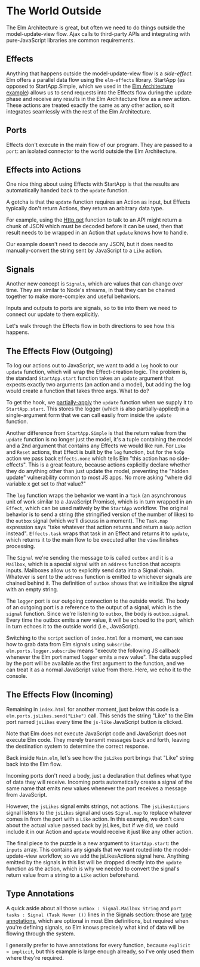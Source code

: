 # The World Outside

The Elm Architecture is great, but often we need to do things outside the model-update-view flow. Ajax calls to third-party APIs and integrating with pure-JavaScript libraries are common requirements.

## Effects

Anything that happens outside the model-update-view flow is a *side-effect*. Elm offers a parallel data flow using the `elm-effects` library. StartApp (as opposed to StartApp.Simple, which we used in the [Elm Architecture example](../2_the_elm_architecture)) allows us to send requests into the Effects flow during the update phase and receive any results in the Elm Architecture flow as a new action. These actions are treated exactly the same as any other action, so it integrates seamlessly with the rest of the Elm Architecture.

## Ports

Effects don't execute in the main flow of our program. They are passed to a `port`: an isolated connector to the world outside the Elm Architecture.

## Effects into Actions

One nice thing about using Effects with StartApp is that the results are automatically handed back to the `update` function.

A gotcha is that the `update` function requires an Action as input, but Effects typically don't return Actions, they return an arbitrary data type.

For example, using the [Http.get](https://github.com/evancz/elm-http) function to talk to an API might return a chunk of JSON which must be decoded before it can be used, then that result needs to be wrapped in an Action that `update` knows how to handle.

Our example doesn't need to decode any JSON, but it does need to manually-convert the string sent by JavaScript to a `Like` action.

## Signals

Another new concept is `Signals`, which are values that can change over time. They are similar to Node's streams, in that they can be chained together to make more-complex and useful behaviors.

Inputs and outputs to ports are signals, so to tie into them we need to connect our update to them explicitly.

Let's walk through the Effects flow in both directions to see how this happens.

## The Effects Flow (Outgoing)

To log our actions out to JavaScript, we want to add a `log` hook to our `update` function, which will wrap the Effect-creation logic. The problem is, the standard `StartApp.start` function takes an `update` argument that expects exactly two arguments (an action and a model), but adding the log would create a function that takes three args. What to do?

To get the hook, we [partially-apply](https://en.wikipedia.org/wiki/Partial_application) the `update` function when we supply it to `StartApp.start`. This stores the logger (which is also partially-applied) in a single-argument form that we can call easily from inside the `update` function.

Another difference from `StartApp.Simple` is that the return value from the `update` function is no longer just the model, it's a tuple containing the model and a 2nd argument that contains any Effects we would like run. For `Like` and `Reset` actions, that Effect is built by the `log` function, but for the `NoOp` action we pass back `Effects.none` which tells Elm "this action has no side-effects". This is a great feature, because actions explicitly declare whether they do anything other than just update the model, preventing the "hidden update" vulnerability common to most JS apps. No more asking "where did variable x get set to *that* value?"

The `log` function wraps the behavior we want in a `Task` (an asynchronous unit of work similar to a JavaScript Promise), which is in turn wrapped in an `Effect`, which can be used natively by the `StartApp` workflow. The original behavior is to send a string (the stringified version of the number of likes) to the `outbox` signal (which we'll discuss in a moment). The `Task.map` expression says "take whatever that action returns and return a `NoOp` action instead". `Effects.task` wraps that task in an Effect and returns it to `update`, which returns it to the main flow to be executed after the `view` finishes processing.

The `Signal` we're sending the message to is called `outbox` and it is a `Mailbox`, which is a special signal with an `address` function that accepts inputs. Mailboxes allow us to explicitly send data into a Signal chain. Whatever is sent to the `address` function is emitted to whichever signals are chained behind it. The definition of `outbox` shows that we initialize the signal with an empty string.

The `logger` port is our outgoing connection to the outside world. The body of an outgoing port is a reference to the output of a signal, which is the `signal` function. Since we're listening to `outbox`, the body is `outbox.signal`. Every time the outbox emits a new value, it will be echoed to the port, which in turn echoes it to the outside world (i.e., JavaScript).

Switching to the `script` section of `index.html` for a moment, we can see how to grab data from Elm signals using `subscribe`. `elm.ports.logger.subscribe` means "execute the following JS callback whenever the Elm port named `logger` emits a new value". The data supplied by the port will be available as the first argument to the function, and we can treat it as a normal JavaScript value from there. Here, we echo it to the console.

## The Effects Flow (Incoming)

Remaining in `index.html` for another moment, just below this code is a `elm.ports.jsLikes.send("Like")` call. This sends the string "Like" to the Elm port named `jsLikes` every time the `js-like` JavaScript button is clicked.

Note that Elm does not execute JavaScript code and JavaScript does not execute Elm code. They merely transmit messages back and forth, leaving the destination system to determine the correct response.

Back inside `Main.elm`, let's see how the `jsLikes` port brings that "Like" string back into the Elm flow. 

Incoming ports don't need a body, just a declaration that defines what type of data they will receive. Incoming ports automatically create a signal of the same name that emits new values whenever the port receives a message from JavaScript.

However, the `jsLikes` signal emits strings, not actions. The `jsLikesActions` signal listens to the `jsLikes` signal and uses `Signal.map` to replace whatever comes in from the port with a `Like` action. In this example, we don't care about the actual value passed back by jsLikes, but if we did, we could include it in our Action and `update` would receive it just like any other action.

The final piece to the puzzle is a new argument to `StartApp.start`: the `inputs` array. This contains any signals that we want routed into the model-update-view workflow, so we add the jsLikesActions signal here. Anything emitted by the signals in this list will be dropped directly into the `update` function as the action, which is why we needed to convert the signal's return value from a string to a `Like` action beforehand.

## Type Annotations

A quick aside about all those `outbox : Signal.Mailbox String` and `port tasks : Signal (Task Never ())` lines in the Signals section: those are [type annotations](http://www.cultivatehq.com/posts/phoenix-elm-5/), which are optional in most Elm definitions, but required when you're defining signals, so Elm knows precisely what kind of data will be flowing through the system.

I generally prefer to have annotations for every function, because `explicit > implicit`, but this example is large enough already, so I've only used them where they're required.
